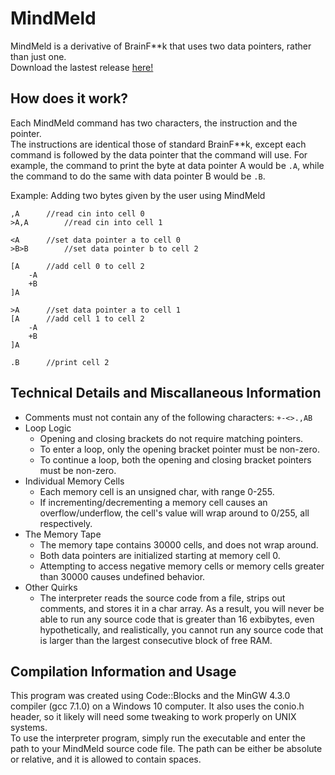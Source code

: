 # MindMeld
MindMeld is a derivative of BrainF**k that uses two data pointers, rather than just one.  
Download the lastest release [here!](https://github.com/quietsamurai98/MindMeld/releases)

## How does it work?
Each MindMeld command has two characters, the instruction and the pointer.  
The instructions are identical those of standard BrainF**k, except each command is followed by the data pointer that the command will use. For example, the command to print the byte at data pointer A would be `.A`, while the command to do the same with data pointer B would be `.B`.

Example: Adding two bytes given by the user using MindMeld
```
,A		//read cin into cell 0
>A,A		//read cin into cell 1

<A		//set data pointer a to cell 0
>B>B		//set data pointer b to cell 2

[A		//add cell 0 to cell 2
	-A
	+B
]A

>A		//set data pointer a to cell 1
[A		//add cell 1 to cell 2
	-A
	+B
]A

.B		//print cell 2
```

## Technical Details and Miscallaneous Information
 * Comments must not contain any of the following characters: `+-<>.,AB`
 * Loop Logic
   * Opening and closing brackets do not require matching pointers.
   * To enter a loop, only the opening bracket pointer must be non-zero.
   * To continue a loop, both the opening and closing bracket pointers must be non-zero.
 * Individual Memory Cells
   * Each memory cell is an unsigned char, with range 0-255.
   * If incrementing/decrementing a memory cell causes an overflow/underflow, the cell's value will wrap around to 0/255, all respectively.
 * The Memory Tape
   * The memory tape contains 30000 cells, and does not wrap around.
   * Both data pointers are initialized starting at memory cell 0.
   * Attempting to access negative memory cells or memory cells greater than 30000 causes undefined behavior.
 * Other Quirks
   * The interpreter reads the source code from a file, strips out comments, and stores it in a char array. As a result, you will never be able to run any source code that is greater than 16 exbibytes, even hypothetically, and realistically, you cannot run any source code that is larger than the largest consecutive block of free RAM.

## Compilation Information and Usage
This program was created using Code::Blocks and the MinGW 4.3.0 compiler (gcc 7.1.0) on a Windows 10 computer. It also uses the conio.h header, so it likely will need some tweaking to work properly on UNIX systems.  
To use the interpreter program, simply run the executable and enter the path to your MindMeld source code file. The path can be either be absolute or relative, and it is allowed to contain spaces.
